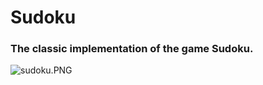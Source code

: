 # Sudoku

### The classic implementation of the game Sudoku.

![sudoku.PNG](https://github.com/jason-j-wang/Sudoku/blob/main/showcase/sudoku.PNG)
